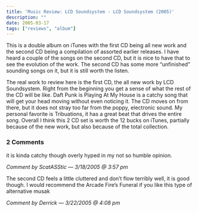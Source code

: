 ```yaml
---
title: 'Music Review: LCD Soundsystem - LCD Soundsystem (2005)'
description: ""
date: 2005-03-17
tags: ["reviews", "album"]
---
```


This is a double album on iTunes with the first CD being all new work and the second CD being a compilation of assorted earlier releases. I have heard a couple of the songs on the second CD, but it is nice to have that to see the evolution of the work. The second CD has some more “unfinished” sounding songs on it, but it is still worth the listen.

The real work to review here is the first CD, the all new work by LCD Soundsystem. Right from the beginning you get a sense of what the rest of the CD will be like. Daft Punk is Playing At My House is a catchy song that will get your head moving without even noticing it. The CD moves on from there, but it does not stray too far from the poppy, electronic sound. My personal favorite is Tribuations, it has a great beat that drives the entire song. Overall I think this 2 CD set is worth the 12 bucks on iTunes, partially because of the new work, but also because of the total collection.

### 2 Comments

it is kinda catchy though overly hyped in my not so humble opinion.

*Comment by ScatASStic — 3/18/2005 @ 3:57 pm*

The second CD feels a little cluttered and don’t flow terribly well, it is good though. I would recommend the Arcade Fire’s Funeral if you like this type of alternative musak

*Comment by Derrick — 3/22/2005 @ 4:08 pm*


